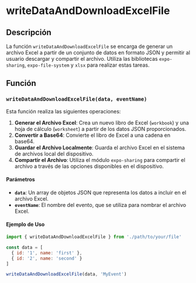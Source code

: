 # writeDataAndDownloadExcelFile

## Descripción

La función `writeDataAndDownloadExcelFile` se encarga de generar un archivo Excel a partir de un conjunto de datos en formato JSON y permitir al usuario descargar y compartir el archivo. Utiliza las bibliotecas `expo-sharing`, `expo-file-system` y `xlsx` para realizar estas tareas.

## Función

### `writeDataAndDownloadExcelFile(data, eventName)`

Esta función realiza las siguientes operaciones:

1. **Generar el Archivo Excel**: Crea un nuevo libro de Excel (`workbook`) y una hoja de cálculo (`worksheet`) a partir de los datos JSON proporcionados.
2. **Convertir a Base64**: Convierte el libro de Excel a una cadena en base64.
3. **Guardar el Archivo Localmente**: Guarda el archivo Excel en el sistema de archivos local del dispositivo.
4. **Compartir el Archivo**: Utiliza el módulo `expo-sharing` para compartir el archivo a través de las opciones disponibles en el dispositivo.

#### Parámetros

- **`data`**: Un array de objetos JSON que representa los datos a incluir en el archivo Excel.
- **`eventName`**: El nombre del evento, que se utiliza para nombrar el archivo Excel.

#### Ejemplo de Uso

```javascript
import { writeDataAndDownloadExcelFile } from './path/to/your/file'

const data = [
  { id: '1', name: 'first' },
  { id: '2', name: 'second' }
]

writeDataAndDownloadExcelFile(data, 'MyEvent')
